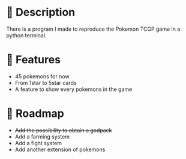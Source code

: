 # 📃 Description
There is a program I made to reproduce the Pokemon TCGP game in a python terminal.

# 📕 Features
- 45 pokemons for now
- From 1star to 5star cards
- A feature to show every pokemons in the game

# 📆 Roadmap
- ~~Add the possibility to obtain a godpack~~
- Add a farming system
- Add a fight system
- Add another extension of pokemons
